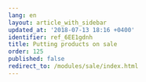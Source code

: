 ```yaml
---
lang: en
layout: article_with_sidebar
updated_at: '2018-07-13 18:16 +0400'
identifier: ref_6EE1gdnh
title: Putting products on sale
order: 125
published: false
redirect_to: /modules/sale/index.html
---
```

